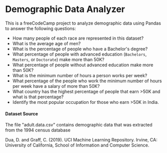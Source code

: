 # Demographic Data Analyzer

This is a freeCodeCamp project to analyze demographic data using Pandas to answer the following questions: 

  *  How many people of each race are represented in this dataset? 
  *  What is the average age of men?
  *  What is the percentage of people who have a Bachelor's degree?
  *  What percentage of people with advanced education (`Bachelors`, `Masters`, or `Doctorate`) make more than 50K?
  *  What percentage of people without advanced education make more than 50K?
  *  What is the minimum number of hours a person works per week?
  *  What percentage of the people who work the minimum number of hours per week have a salary of more than 50K?
  *  What country has the highest percentage of people that earn >50K and what is that percentage?
  *  Identify the most popular occupation for those who earn >50K in India.


#### Dataset Source
The file "adult.data.csv" contains demographic data that was extracted from the 1994 census database

Dua, D. and Graff, C. (2019). UCI Machine Learning Repository. Irvine, CA: University of California, School of Information and Computer Science.

